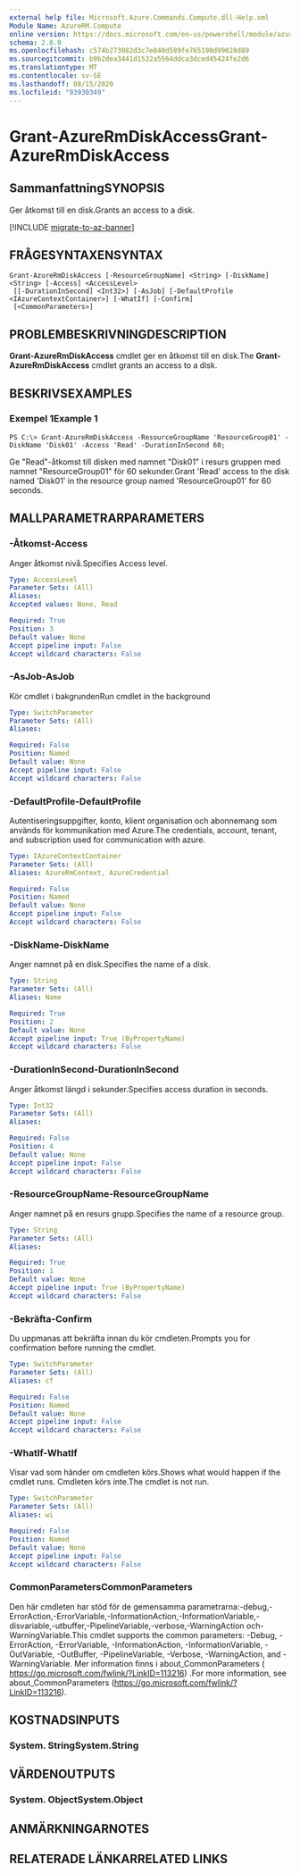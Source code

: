 ```yaml
---
external help file: Microsoft.Azure.Commands.Compute.dll-Help.xml
Module Name: AzureRM.Compute
online version: https://docs.microsoft.com/en-us/powershell/module/azurerm.compute/grant-azurermdiskaccess
schema: 2.0.0
ms.openlocfilehash: c574b273082d3c7e840d589fe765190d99028d89
ms.sourcegitcommit: b9b2dea3441d1532a5564ddca3dced45424fe2d6
ms.translationtype: MT
ms.contentlocale: sv-SE
ms.lasthandoff: 08/15/2020
ms.locfileid: "93930349"
---
```

# <span data-ttu-id="9b5ba-101">Grant-AzureRmDiskAccess</span><span class="sxs-lookup"><span data-stu-id="9b5ba-101">Grant-AzureRmDiskAccess</span></span>

## <span data-ttu-id="9b5ba-102">Sammanfattning</span><span class="sxs-lookup"><span data-stu-id="9b5ba-102">SYNOPSIS</span></span>
<span data-ttu-id="9b5ba-103">Ger åtkomst till en disk.</span><span class="sxs-lookup"><span data-stu-id="9b5ba-103">Grants an access to a disk.</span></span>

[!INCLUDE [migrate-to-az-banner](../../includes/migrate-to-az-banner.md)]

## <span data-ttu-id="9b5ba-104">FRÅGESYNTAXEN</span><span class="sxs-lookup"><span data-stu-id="9b5ba-104">SYNTAX</span></span>

```
Grant-AzureRmDiskAccess [-ResourceGroupName] <String> [-DiskName] <String> [-Access] <AccessLevel>
 [[-DurationInSecond] <Int32>] [-AsJob] [-DefaultProfile <IAzureContextContainer>] [-WhatIf] [-Confirm]
 [<CommonParameters>]
```

## <span data-ttu-id="9b5ba-105">PROBLEMBESKRIVNING</span><span class="sxs-lookup"><span data-stu-id="9b5ba-105">DESCRIPTION</span></span>
<span data-ttu-id="9b5ba-106">**Grant-AzureRmDiskAccess** cmdlet ger en åtkomst till en disk.</span><span class="sxs-lookup"><span data-stu-id="9b5ba-106">The **Grant-AzureRmDiskAccess** cmdlet grants an access to a disk.</span></span>

## <span data-ttu-id="9b5ba-107">BESKRIVS</span><span class="sxs-lookup"><span data-stu-id="9b5ba-107">EXAMPLES</span></span>

### <span data-ttu-id="9b5ba-108">Exempel 1</span><span class="sxs-lookup"><span data-stu-id="9b5ba-108">Example 1</span></span>
```
PS C:\> Grant-AzureRmDiskAccess -ResourceGroupName 'ResourceGroup01' -DiskName 'Disk01' -Access 'Read' -DurationInSecond 60;
```

<span data-ttu-id="9b5ba-109">Ge "Read"-åtkomst till disken med namnet "Disk01" i resurs gruppen med namnet "ResourceGroup01" för 60 sekunder.</span><span class="sxs-lookup"><span data-stu-id="9b5ba-109">Grant 'Read' access to the disk named 'Disk01' in the resource group named 'ResourceGroup01' for 60 seconds.</span></span>

## <span data-ttu-id="9b5ba-110">MALLPARAMETRAR</span><span class="sxs-lookup"><span data-stu-id="9b5ba-110">PARAMETERS</span></span>

### <span data-ttu-id="9b5ba-111">-Åtkomst</span><span class="sxs-lookup"><span data-stu-id="9b5ba-111">-Access</span></span>
<span data-ttu-id="9b5ba-112">Anger åtkomst nivå.</span><span class="sxs-lookup"><span data-stu-id="9b5ba-112">Specifies Access level.</span></span>

```yaml
Type: AccessLevel
Parameter Sets: (All)
Aliases: 
Accepted values: None, Read

Required: True
Position: 3
Default value: None
Accept pipeline input: False
Accept wildcard characters: False
```

### <span data-ttu-id="9b5ba-113">-AsJob</span><span class="sxs-lookup"><span data-stu-id="9b5ba-113">-AsJob</span></span>
<span data-ttu-id="9b5ba-114">Kör cmdlet i bakgrunden</span><span class="sxs-lookup"><span data-stu-id="9b5ba-114">Run cmdlet in the background</span></span>

```yaml
Type: SwitchParameter
Parameter Sets: (All)
Aliases: 

Required: False
Position: Named
Default value: None
Accept pipeline input: False
Accept wildcard characters: False
```

### <span data-ttu-id="9b5ba-115">-DefaultProfile</span><span class="sxs-lookup"><span data-stu-id="9b5ba-115">-DefaultProfile</span></span>
<span data-ttu-id="9b5ba-116">Autentiseringsuppgifter, konto, klient organisation och abonnemang som används för kommunikation med Azure.</span><span class="sxs-lookup"><span data-stu-id="9b5ba-116">The credentials, account, tenant, and subscription used for communication with azure.</span></span>

```yaml
Type: IAzureContextContainer
Parameter Sets: (All)
Aliases: AzureRmContext, AzureCredential

Required: False
Position: Named
Default value: None
Accept pipeline input: False
Accept wildcard characters: False
```

### <span data-ttu-id="9b5ba-117">-DiskName</span><span class="sxs-lookup"><span data-stu-id="9b5ba-117">-DiskName</span></span>
<span data-ttu-id="9b5ba-118">Anger namnet på en disk.</span><span class="sxs-lookup"><span data-stu-id="9b5ba-118">Specifies the name of a disk.</span></span>

```yaml
Type: String
Parameter Sets: (All)
Aliases: Name

Required: True
Position: 2
Default value: None
Accept pipeline input: True (ByPropertyName)
Accept wildcard characters: False
```

### <span data-ttu-id="9b5ba-119">-DurationInSecond</span><span class="sxs-lookup"><span data-stu-id="9b5ba-119">-DurationInSecond</span></span>
<span data-ttu-id="9b5ba-120">Anger åtkomst längd i sekunder.</span><span class="sxs-lookup"><span data-stu-id="9b5ba-120">Specifies access duration in seconds.</span></span>

```yaml
Type: Int32
Parameter Sets: (All)
Aliases: 

Required: False
Position: 4
Default value: None
Accept pipeline input: False
Accept wildcard characters: False
```

### <span data-ttu-id="9b5ba-121">-ResourceGroupName</span><span class="sxs-lookup"><span data-stu-id="9b5ba-121">-ResourceGroupName</span></span>
<span data-ttu-id="9b5ba-122">Anger namnet på en resurs grupp.</span><span class="sxs-lookup"><span data-stu-id="9b5ba-122">Specifies the name of a resource group.</span></span>

```yaml
Type: String
Parameter Sets: (All)
Aliases: 

Required: True
Position: 1
Default value: None
Accept pipeline input: True (ByPropertyName)
Accept wildcard characters: False
```

### <span data-ttu-id="9b5ba-123">-Bekräfta</span><span class="sxs-lookup"><span data-stu-id="9b5ba-123">-Confirm</span></span>
<span data-ttu-id="9b5ba-124">Du uppmanas att bekräfta innan du kör cmdleten.</span><span class="sxs-lookup"><span data-stu-id="9b5ba-124">Prompts you for confirmation before running the cmdlet.</span></span>

```yaml
Type: SwitchParameter
Parameter Sets: (All)
Aliases: cf

Required: False
Position: Named
Default value: None
Accept pipeline input: False
Accept wildcard characters: False
```

### <span data-ttu-id="9b5ba-125">-WhatIf</span><span class="sxs-lookup"><span data-stu-id="9b5ba-125">-WhatIf</span></span>
<span data-ttu-id="9b5ba-126">Visar vad som händer om cmdleten körs.</span><span class="sxs-lookup"><span data-stu-id="9b5ba-126">Shows what would happen if the cmdlet runs.</span></span> <span data-ttu-id="9b5ba-127">Cmdleten körs inte.</span><span class="sxs-lookup"><span data-stu-id="9b5ba-127">The cmdlet is not run.</span></span>

```yaml
Type: SwitchParameter
Parameter Sets: (All)
Aliases: wi

Required: False
Position: Named
Default value: None
Accept pipeline input: False
Accept wildcard characters: False
```

### <span data-ttu-id="9b5ba-128">CommonParameters</span><span class="sxs-lookup"><span data-stu-id="9b5ba-128">CommonParameters</span></span>
<span data-ttu-id="9b5ba-129">Den här cmdleten har stöd för de gemensamma parametrarna:-debug,-ErrorAction,-ErrorVariable,-InformationAction,-InformationVariable,-disvariable,-utbuffer,-PipelineVariable,-verbose,-WarningAction och-WarningVariable.</span><span class="sxs-lookup"><span data-stu-id="9b5ba-129">This cmdlet supports the common parameters: -Debug, -ErrorAction, -ErrorVariable, -InformationAction, -InformationVariable, -OutVariable, -OutBuffer, -PipelineVariable, -Verbose, -WarningAction, and -WarningVariable.</span></span> <span data-ttu-id="9b5ba-130">Mer information finns i about_CommonParameters ( https://go.microsoft.com/fwlink/?LinkID=113216) .</span><span class="sxs-lookup"><span data-stu-id="9b5ba-130">For more information, see about_CommonParameters (https://go.microsoft.com/fwlink/?LinkID=113216).</span></span>

## <span data-ttu-id="9b5ba-131">KOSTNADS</span><span class="sxs-lookup"><span data-stu-id="9b5ba-131">INPUTS</span></span>

### <span data-ttu-id="9b5ba-132">System. String</span><span class="sxs-lookup"><span data-stu-id="9b5ba-132">System.String</span></span>

## <span data-ttu-id="9b5ba-133">VÄRDEN</span><span class="sxs-lookup"><span data-stu-id="9b5ba-133">OUTPUTS</span></span>

### <span data-ttu-id="9b5ba-134">System. Object</span><span class="sxs-lookup"><span data-stu-id="9b5ba-134">System.Object</span></span>

## <span data-ttu-id="9b5ba-135">ANMÄRKNINGAR</span><span class="sxs-lookup"><span data-stu-id="9b5ba-135">NOTES</span></span>

## <span data-ttu-id="9b5ba-136">RELATERADE LÄNKAR</span><span class="sxs-lookup"><span data-stu-id="9b5ba-136">RELATED LINKS</span></span>


